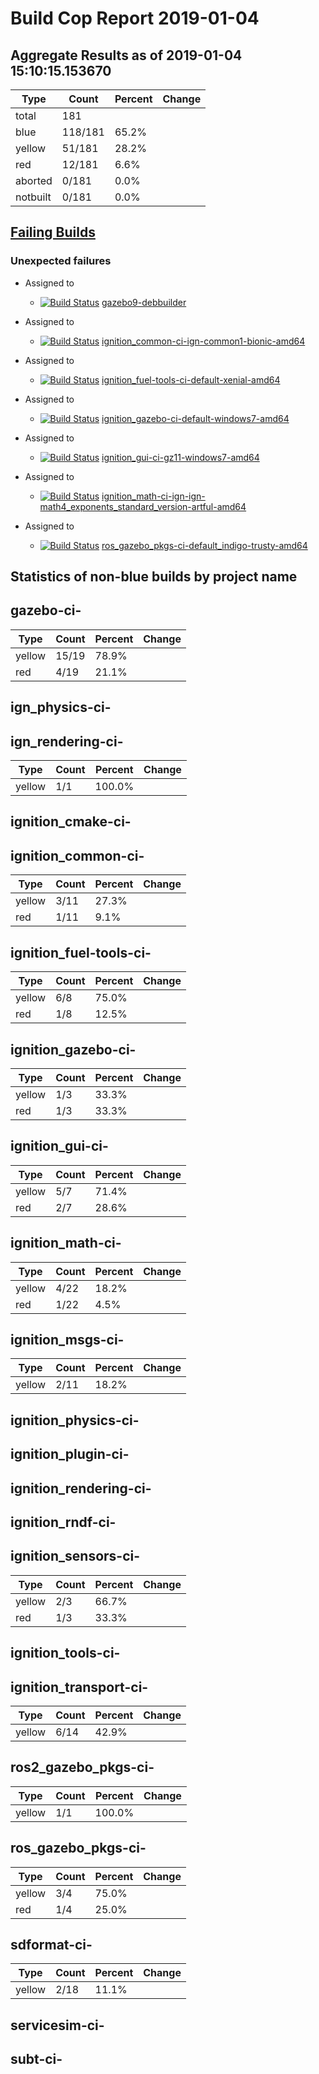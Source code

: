 # Build Cop Report 2019-01-04

## Aggregate Results as of 2019-01-04 15:10:15.153670

| Type | Count | Percent | Change |
|--|--|--|--|
| total | 181 | |  |
| blue | 118/181 | 65.2% |  |
| yellow | 51/181 | 28.2% |  |
| red | 12/181 | 6.6% |  |
| aborted | 0/181 | 0.0% |  |
| notbuilt | 0/181 | 0.0% |  |

## [Failing Builds](https://build.osrfoundation.org/view/main/view/BuildCopFail/)


### Unexpected failures


* Assigned to

    * [![Build Status](https://build.osrfoundation.org/job/gazebo9-debbuilder//badge/icon)](https://build.osrfoundation.org/job/gazebo9-debbuilder/) [gazebo9-debbuilder](https://build.osrfoundation.org/job/gazebo9-debbuilder/)


* Assigned to

    * [![Build Status](https://build.osrfoundation.org/job/ignition_common-ci-ign-common1-bionic-amd64//badge/icon)](https://build.osrfoundation.org/job/ignition_common-ci-ign-common1-bionic-amd64/) [ignition_common-ci-ign-common1-bionic-amd64](https://build.osrfoundation.org/job/ignition_common-ci-ign-common1-bionic-amd64/)


* Assigned to

    * [![Build Status](https://build.osrfoundation.org/job/ignition_fuel-tools-ci-default-xenial-amd64//badge/icon)](https://build.osrfoundation.org/job/ignition_fuel-tools-ci-default-xenial-amd64/) [ignition_fuel-tools-ci-default-xenial-amd64](https://build.osrfoundation.org/job/ignition_fuel-tools-ci-default-xenial-amd64/)


* Assigned to

    * [![Build Status](https://build.osrfoundation.org/job/ignition_gazebo-ci-default-windows7-amd64//badge/icon)](https://build.osrfoundation.org/job/ignition_gazebo-ci-default-windows7-amd64/) [ignition_gazebo-ci-default-windows7-amd64](https://build.osrfoundation.org/job/ignition_gazebo-ci-default-windows7-amd64/)


* Assigned to

    * [![Build Status](https://build.osrfoundation.org/job/ignition_gui-ci-gz11-windows7-amd64//badge/icon)](https://build.osrfoundation.org/job/ignition_gui-ci-gz11-windows7-amd64/) [ignition_gui-ci-gz11-windows7-amd64](https://build.osrfoundation.org/job/ignition_gui-ci-gz11-windows7-amd64/)


* Assigned to

    * [![Build Status](https://build.osrfoundation.org/job/ignition_math-ci-ign-ign-math4_exponents_standard_version-artful-amd64//badge/icon)](https://build.osrfoundation.org/job/ignition_math-ci-ign-ign-math4_exponents_standard_version-artful-amd64/) [ignition_math-ci-ign-ign-math4_exponents_standard_version-artful-amd64](https://build.osrfoundation.org/job/ignition_math-ci-ign-ign-math4_exponents_standard_version-artful-amd64/)


* Assigned to

    * [![Build Status](https://build.osrfoundation.org/job/ros_gazebo_pkgs-ci-default_indigo-trusty-amd64//badge/icon)](https://build.osrfoundation.org/job/ros_gazebo_pkgs-ci-default_indigo-trusty-amd64/) [ros_gazebo_pkgs-ci-default_indigo-trusty-amd64](https://build.osrfoundation.org/job/ros_gazebo_pkgs-ci-default_indigo-trusty-amd64/)


## Statistics of non-blue builds by project name


## gazebo-ci-

| Type | Count | Percent | Change |
|--|--|--|--|
| yellow | 15/19 | 78.9% |  |
| red | 4/19 | 21.1% |  |

## ign_physics-ci-


## ign_rendering-ci-

| Type | Count | Percent | Change |
|--|--|--|--|
| yellow | 1/1 | 100.0% |  |

## ignition_cmake-ci-


## ignition_common-ci-

| Type | Count | Percent | Change |
|--|--|--|--|
| yellow | 3/11 | 27.3% |  |
| red | 1/11 | 9.1% |  |

## ignition_fuel-tools-ci-

| Type | Count | Percent | Change |
|--|--|--|--|
| yellow | 6/8 | 75.0% |  |
| red | 1/8 | 12.5% |  |

## ignition_gazebo-ci-

| Type | Count | Percent | Change |
|--|--|--|--|
| yellow | 1/3 | 33.3% |  |
| red | 1/3 | 33.3% |  |

## ignition_gui-ci-

| Type | Count | Percent | Change |
|--|--|--|--|
| yellow | 5/7 | 71.4% |  |
| red | 2/7 | 28.6% |  |

## ignition_math-ci-

| Type | Count | Percent | Change |
|--|--|--|--|
| yellow | 4/22 | 18.2% |  |
| red | 1/22 | 4.5% |  |

## ignition_msgs-ci-

| Type | Count | Percent | Change |
|--|--|--|--|
| yellow | 2/11 | 18.2% |  |

## ignition_physics-ci-


## ignition_plugin-ci-


## ignition_rendering-ci-


## ignition_rndf-ci-


## ignition_sensors-ci-

| Type | Count | Percent | Change |
|--|--|--|--|
| yellow | 2/3 | 66.7% |  |
| red | 1/3 | 33.3% |  |

## ignition_tools-ci-


## ignition_transport-ci-

| Type | Count | Percent | Change |
|--|--|--|--|
| yellow | 6/14 | 42.9% |  |

## ros2_gazebo_pkgs-ci-

| Type | Count | Percent | Change |
|--|--|--|--|
| yellow | 1/1 | 100.0% |  |

## ros_gazebo_pkgs-ci-

| Type | Count | Percent | Change |
|--|--|--|--|
| yellow | 3/4 | 75.0% |  |
| red | 1/4 | 25.0% |  |

## sdformat-ci-

| Type | Count | Percent | Change |
|--|--|--|--|
| yellow | 2/18 | 11.1% |  |

## servicesim-ci-


## subt-ci-